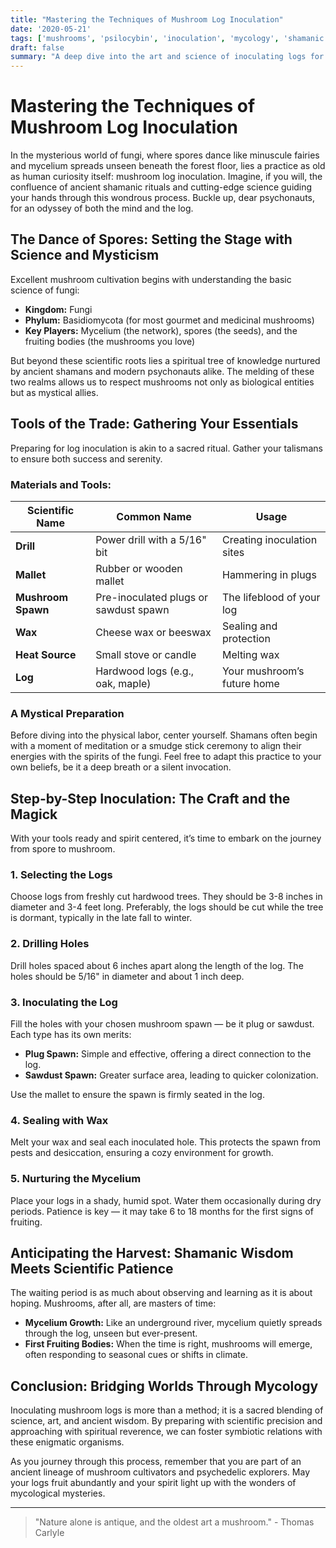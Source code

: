 ```yaml
---
title: "Mastering the Techniques of Mushroom Log Inoculation"
date: '2020-05-21'
tags: ['mushrooms', 'psilocybin', 'inoculation', 'mycology', 'shamanic practice', 'science', 'DIY', 'organic gardening', 'fungi']
draft: false
summary: "A deep dive into the art and science of inoculating logs for mushroom cultivation, blending shamanic wisdom with meticulous scientific practice."
---
```


# Mastering the Techniques of Mushroom Log Inoculation

In the mysterious world of fungi, where spores dance like minuscule fairies and mycelium spreads unseen beneath the forest floor, lies a practice as old as human curiosity itself: mushroom log inoculation. Imagine, if you will, the confluence of ancient shamanic rituals and cutting-edge science guiding your hands through this wondrous process. Buckle up, dear psychonauts, for an odyssey of both the mind and the log.

## The Dance of Spores: Setting the Stage with Science and Mysticism

Excellent mushroom cultivation begins with understanding the basic science of fungi:

- **Kingdom:** Fungi
- **Phylum:** Basidiomycota (for most gourmet and medicinal mushrooms)
- **Key Players:** Mycelium (the network), spores (the seeds), and the fruiting bodies (the mushrooms you love)

But beyond these scientific roots lies a spiritual tree of knowledge nurtured by ancient shamans and modern psychonauts alike. The melding of these two realms allows us to respect mushrooms not only as biological entities but as mystical allies.

## Tools of the Trade: Gathering Your Essentials
Preparing for log inoculation is akin to a sacred ritual. Gather your talismans to ensure both success and serenity.

### Materials and Tools:

| Scientific Name | Common Name | Usage |
|-----------------|-------------|-------|
| **Drill** | Power drill with a 5/16" bit | Creating inoculation sites |
| **Mallet** | Rubber or wooden mallet | Hammering in plugs |
| **Mushroom Spawn** | Pre-inoculated plugs or sawdust spawn | The lifeblood of your log |
| **Wax** | Cheese wax or beeswax | Sealing and protection |
| **Heat Source** | Small stove or candle | Melting wax |
| **Log** | Hardwood logs (e.g., oak, maple) | Your mushroom’s future home |

### A Mystical Preparation
Before diving into the physical labor, center yourself. Shamans often begin with a moment of meditation or a smudge stick ceremony to align their energies with the spirits of the fungi. Feel free to adapt this practice to your own beliefs, be it a deep breath or a silent invocation.

## Step-by-Step Inoculation: The Craft and the Magick
With your tools ready and spirit centered, it’s time to embark on the journey from spore to mushroom.

### 1. Selecting the Logs
Choose logs from freshly cut hardwood trees. They should be 3-8 inches in diameter and 3-4 feet long. Preferably, the logs should be cut while the tree is dormant, typically in the late fall to winter.

### 2. Drilling Holes
Drill holes spaced about 6 inches apart along the length of the log. The holes should be 5/16" in diameter and about 1 inch deep.

### 3. Inoculating the Log
Fill the holes with your chosen mushroom spawn — be it plug or sawdust. Each type has its own merits:
- **Plug Spawn:** Simple and effective, offering a direct connection to the log.
- **Sawdust Spawn:** Greater surface area, leading to quicker colonization.

Use the mallet to ensure the spawn is firmly seated in the log.

### 4. Sealing with Wax
Melt your wax and seal each inoculated hole. This protects the spawn from pests and desiccation, ensuring a cozy environment for growth.

### 5. Nurturing the Mycelium
Place your logs in a shady, humid spot. Water them occasionally during dry periods. Patience is key — it may take 6 to 18 months for the first signs of fruiting.

## Anticipating the Harvest: Shamanic Wisdom Meets Scientific Patience
The waiting period is as much about observing and learning as it is about hoping. Mushrooms, after all, are masters of time:

- **Mycelium Growth:** Like an underground river, mycelium quietly spreads through the log, unseen but ever-present.
- **First Fruiting Bodies:** When the time is right, mushrooms will emerge, often responding to seasonal cues or shifts in climate.

## Conclusion: Bridging Worlds Through Mycology

Inoculating mushroom logs is more than a method; it is a sacred blending of science, art, and ancient wisdom. By preparing with scientific precision and approaching with spiritual reverence, we can foster symbiotic relations with these enigmatic organisms.

As you journey through this process, remember that you are part of an ancient lineage of mushroom cultivators and psychedelic explorers. May your logs fruit abundantly and your spirit light up with the wonders of mycological mysteries.

---

> "Nature alone is antique, and the oldest art a mushroom." - Thomas Carlyle